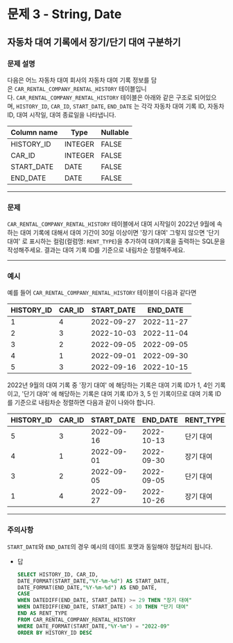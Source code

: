 # 문제 3 - String, Date

## 자동차 대여 기록에서 장기/단기 대여 구분하기

### **문제 설명**

다음은 어느 자동차 대여 회사의 자동차 대여 기록 정보를 담은 `CAR_RENTAL_COMPANY_RENTAL_HISTORY` 테이블입니다. `CAR_RENTAL_COMPANY_RENTAL_HISTORY` 테이블은 아래와 같은 구조로 되어있으며, `HISTORY_ID`, `CAR_ID`, `START_DATE`, `END_DATE` 는 각각 자동차 대여 기록 ID, 자동차 ID, 대여 시작일, 대여 종료일을 나타냅니다.

| Column name | Type | Nullable |
| --- | --- | --- |
| HISTORY_ID | INTEGER | FALSE |
| CAR_ID | INTEGER | FALSE |
| START_DATE | DATE | FALSE |
| END_DATE | DATE | FALSE |

---

### 문제

`CAR_RENTAL_COMPANY_RENTAL_HISTORY` 테이블에서 대여 시작일이 2022년 9월에 속하는 대여 기록에 대해서 대여 기간이 30일 이상이면 '장기 대여' 그렇지 않으면 '단기 대여' 로 표시하는 컬럼(컬럼명: `RENT_TYPE`)을 추가하여 대여기록을 출력하는 SQL문을 작성해주세요. 결과는 대여 기록 ID를 기준으로 내림차순 정렬해주세요.

---

### 예시

예를 들어 `CAR_RENTAL_COMPANY_RENTAL_HISTORY` 테이블이 다음과 같다면

| HISTORY_ID | CAR_ID | START_DATE | END_DATE |
| --- | --- | --- | --- |
| 1 | 4 | 2022-09-27 | 2022-11-27 |
| 2 | 3 | 2022-10-03 | 2022-11-04 |
| 3 | 2 | 2022-09-05 | 2022-09-05 |
| 4 | 1 | 2022-09-01 | 2022-09-30 |
| 5 | 3 | 2022-09-16 | 2022-10-15 |

2022년 9월의 대여 기록 중 '장기 대여' 에 해당하는 기록은 대여 기록 ID가 1, 4인 기록이고, '단기 대여' 에 해당하는 기록은 대여 기록 ID가 3, 5 인 기록이므로 대여 기록 ID를 기준으로 내림차순 정렬하면 다음과 같이 나와야 합니다.

| HISTORY_ID | CAR_ID | START_DATE | END_DATE | RENT_TYPE |
| --- | --- | --- | --- | --- |
| 5 | 3 | 2022-09-16 | 2022-10-13 | 단기 대여 |
| 4 | 1 | 2022-09-01 | 2022-09-30 | 장기 대여 |
| 3 | 2 | 2022-09-05 | 2022-09-05 | 단기 대여 |
| 1 | 4 | 2022-09-27 | 2022-10-26 | 장기 대여 |

---

### 주의사항

`START_DATE`와 `END_DATE`의 경우 예시의 데이트 포맷과 동일해야 정답처리 됩니다.

- 답
    
    ```sql
    SELECT HISTORY_ID, CAR_ID, 
    DATE_FORMAT(START_DATE,"%Y-%m-%d") AS START_DATE,
    DATE_FORMAT(END_DATE,"%Y-%m-%d") AS END_DATE,
    CASE 
    WHEN DATEDIFF(END_DATE, START_DATE) >= 29 THEN "장기 대여"
    WHEN DATEDIFF(END_DATE, START_DATE) < 30 THEN "단기 대여"
    END AS RENT_TYPE
    FROM CAR_RENTAL_COMPANY_RENTAL_HISTORY 
    WHERE DATE_FORMAT(START_DATE,"%Y-%m") = "2022-09" 
    ORDER BY HISTORY_ID DESC
    ```